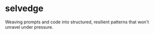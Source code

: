 # selvedge
Weaving prompts and code into structured, resilient patterns that won't unravel under pressure.
